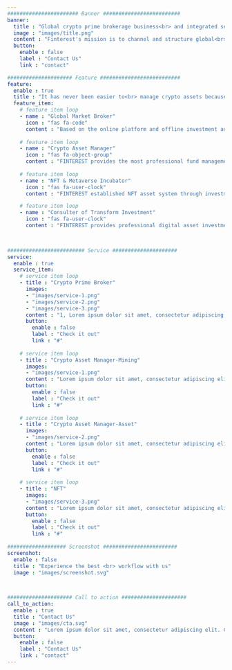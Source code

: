 ```yaml
---
####################### Banner #########################
banner:
  title : "Global crypto prime brokerage business<br> and integrated service provider"
  image : "images/title.png"
  content : "Finterest's mission is to channel and structure global<br> resources in regard to blockchain business and digital<br> assets for our clients and help them better the capital<br> allocation strategies and transform their businesses for<br> the upcoming crypto economy."
  button:
    enable : false
    label : "Contact Us"
    link : "contact"

##################### Feature ##########################
feature:
  enable : true
  title : "It has never been easier to<br> manage crypto assets because<br> of us——"
  feature_item:
    # feature item loop
    - name : "Global Market Broker"
      icon : "fas fa-code"
      content : "Based on the online platform and offline investment advisory business development, FINTEREST develops professional brokerage business for 2B and 2C clients, including securities lending, leveraged transaction execution, custody compliance and professional consulting services."
      
    # feature item loop
    - name : "Crypto Asset Manager"
      icon : "fas fa-object-group"
      content : "FINTEREST provides the most professional fund management services in the encrypted digital asset market, including multiple types of encrypted digital asset investment funds, such as possitive management fund and mining in crypto."
      
    # feature item loop
    - name : "NFT & Metaverse Incubator"
      icon : "fas fa-user-clock"
      content : "FINTEREST established NFT asset system through investment incubation and mergers and acquisitions. Key incubation and acquisition of NFT industries and assets include: digital art, Metaverse, emerging game industry, blockchain finance, IP intellectual property transactions, etc."

    # feature item loop
    - name : "Consulter of Transform Investment"
      icon : "fas fa-user-clock"
      content : "FINTEREST provides professional digital asset investment advisory services for large and medium-sized enterprises around the world, and based on this, it is promoted in the world's important financial cities to obtain comprehensive cooperation with PB business and 2C customers."
      


######################### Service #####################
service:
  enable : true
  service_item:
    # service item loop
    - title : "Crypto Prime Broker"
      images:
      - "images/service-1.png"
      - "images/service-2.png"
      - "images/service-3.png"
      content : "1, Lorem ipsum dolor sit amet, consectetur adipiscing elit. Consequat tristique eget amet, tempus eu at consecttur. Leo facilisi nunc viverra tellus. Ac laoreet sit vel consquat. consectetur adipiscing elit. Consequat tristique eget amet, tempus eu at consecttur. Leo facilisi nunc viverra tellus. Ac laoreet sit vel consquat.<br>2,Leo facilisi nunc viverra tellus. Ac laoreet sit vel consquat."
      button:
        enable : false
        label : "Check it out"
        link : "#"
        
    # service item loop
    - title : "Crypto Asset Manager-Mining"
      images:
      - "images/service-1.png"
      content : "Lorem ipsum dolor sit amet, consectetur adipiscing elit. Consequat tristique eget amet, tempus eu at consecttur. Leo facilisi nunc viverra tellus. Ac laoreet sit vel consquat. consectetur adipiscing elit. Consequat tristique eget amet, tempus eu at consecttur. Leo facilisi nunc viverra tellus. Ac laoreet sit vel consquat."
      button:
        enable : false
        label : "Check it out"
        link : "#"
        
    # service item loop
    - title : "Crypto Asset Manager-Asset"
      images:
      - "images/service-2.png"
      content : "Lorem ipsum dolor sit amet, consectetur adipiscing elit. Consequat tristique eget amet, tempus eu at consecttur. Leo facilisi nunc viverra tellus. Ac laoreet sit vel consquat. consectetur adipiscing elit. Consequat tristique eget amet, tempus eu at consecttur. Leo facilisi nunc viverra tellus. Ac laoreet sit vel consquat."
      button:
        enable : false
        label : "Check it out"
        link : "#"
        
    # service item loop
    - title : "NFT"
      images:
      - "images/service-3.png"
      content : "Lorem ipsum dolor sit amet, consectetur adipiscing elit. Consequat tristique eget amet, tempus eu at consecttur. Leo facilisi nunc viverra tellus. Ac laoreet sit vel consquat. consectetur adipiscing elit. Consequat tristique eget amet, tempus eu at consecttur. Leo facilisi nunc viverra tellus. Ac laoreet sit vel consquat."
      button:
        enable : false
        label : "Check it out"
        link : "#"
        
################### Screenshot ########################
screenshot:
  enable : false
  title : "Experience the best <br> workflow with us"
  image : "images/screenshot.svg"

  

##################### Call to action #####################
call_to_action:
  enable : true
  title : "Contact Us"
  image : "images/cta.svg"
  content : "Lorem ipsum dolor sit amet, consectetur adipiscing elit. Consequat tristique eget amet, tempus eu at consecttur.<br>Phone: +88 125 256 452 <br>Mail: info@bigspring.com <br>Address: 360 Main rd, Rio, Brazil"
  button:
    enable : false
    label : "Contact Us"
    link : "contact"
---
```

